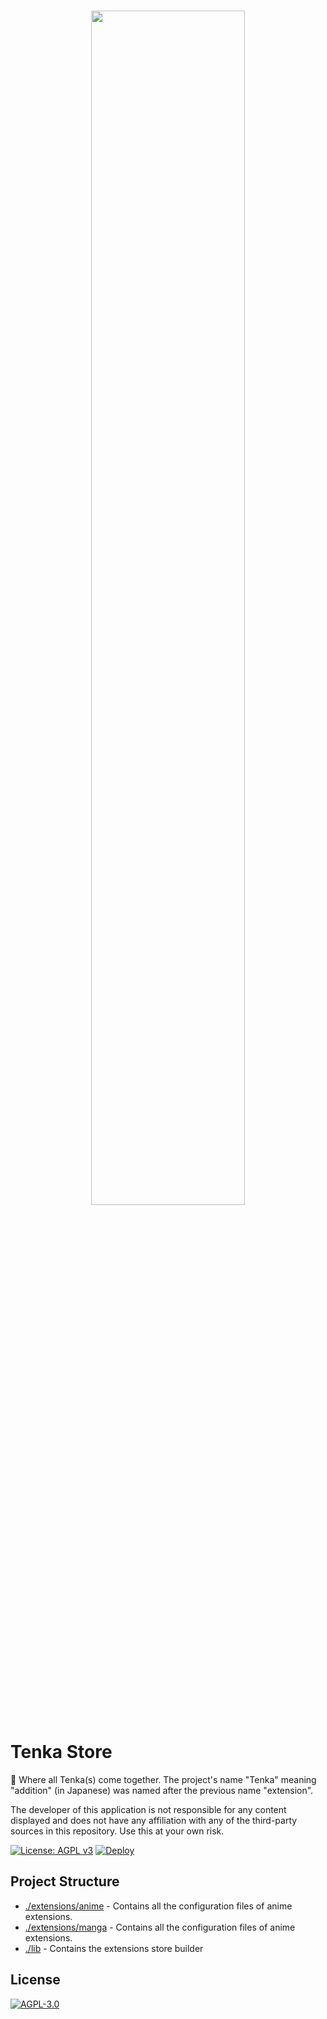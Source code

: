 <br />

<p align="center">
    <img src="https://github.com/yukino-org/media/blob/main/images/subbanners/gh-tenka-banner.png?raw=true" width="70%">
</p>

# Tenka Store

🏪 Where all Tenka(s) come together. The project's name "Tenka" meaning "addition" (in Japanese) was named after the previous name "extension".

The developer of this application is not responsible for any content displayed and does not have any affiliation with any of the third-party sources in this repository. Use this at your own risk.

[![License: AGPL v3](https://img.shields.io/badge/License-AGPL_v3-blue.svg)](https://www.gnu.org/licenses/agpl-3.0)
[![Deploy](https://github.com/yukino-org/tenka-store/actions/workflows/deploy.yml/badge.svg?branch=main)](https://github.com/yukino-org/tenka-store/actions/workflows/deploy.yml)

## Project Structure

-   [./extensions/anime](./extensions/anime) - Contains all the configuration files of anime extensions.
-   [./extensions/manga](./extensions/manga) - Contains all the configuration files of anime extensions.
-   [./lib](./lib) - Contains the extensions store builder

## License

[![AGPL-3.0](https://github.com/yukino-org/media/blob/main/images/license-logo/agplv3.png?raw=true)](./LICENSE)
